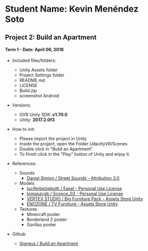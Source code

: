 # Student Name: Kevin Menéndez Soto
## Project 2: Build an Apartment
#### Term 1 - Date: April 06, 2018

- Included files/folders:
	- Unity Assets folder
	- Project Settings folder
	- README.md
	- LICENSE
	- Build.zip
	- screenshot Android

- Versions:
	- GVR Unity SDK: **v1.70.0**
	- Unity: **2017.2.0f3**

- How to init:
	- Please import the project in Unity
	- Inside the project, open the Folder UdacityVR/Scenes
	- Double click in "Build an Apartment"
	- To finish click in the "Play" button of Unity and enjoy it.
	
- References:
	- Sounds
		- [Daniel Simion / Street Sounds - Attribution 3.0](http://soundbible.com/2175-Street.html)
	- Models
		- [luciferbelzebuth / Easel - Personal Use License](https://free3d.com/3d-model/easel--10466.html)
		- [tomaszcgb / Sconce_03 - Personal Use License](https://free3d.com/3d-model/lampsconce-03-43588.html)
		- [VERTEX STUDIO / Big Furniture Pack - Assets Store Unity](https://assetstore.unity.com/packages/3d/props/furniture/big-furniture-pack-7717)
		- [ENOZONE / TV Furniture - Assets Store Unity](https://assetstore.unity.com/packages/3d/props/electronics/tv-furniture-60122)
	- Textures
		- Minecraft poster
		- Borderland 2 poster
		- Gorillaz poster
	
- Github
	- [Signeus / Build an Apartment](https://github.com/signeus/vrnd-build-an-apartment-by-kevin-menendez-soto)
